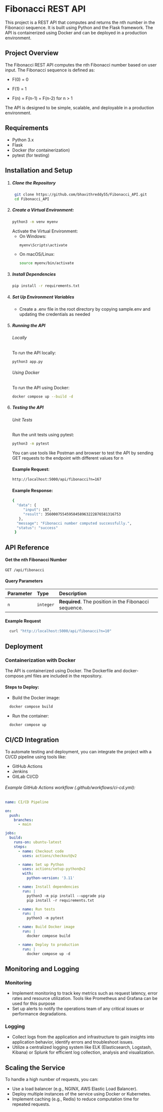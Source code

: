 # Fibonacci REST API
This project is a REST API that computes and returns the nth number in the Fibonacci sequence. It is built using Python and the Flask framework. The API is containerized using Docker and can be deployed in a production environment.

## Project Overview

The Fibonacci REST API computes the nth Fibonacci number based on user input. The Fibonacci sequence is defined as:

- F(0) = 0

- F(1) = 1

- F(n) = F(n-1) + F(n-2) for n > 1

The API is designed to be simple, scalable, and deployable in a production environment.

## Requirements

- Python 3.x
- Flask
- Docker (for containerization)
- pytest (for testing)

## Installation and Setup

1. ##### Clone the Repository
     ```bash
      git clone https://github.com/bhavithreddy55/Fibonacci_API.git
      cd Fibonacci_API
    ```
2. ##### Create a Virtual Environment:
    ```bash
    python3 -m venv myenv
    ```
   Activate the Virtual Environment:
   - On Windows:
       ```bash
       myenv\Scripts\activate
       ```
   - On macOS/Linux:
      ```bash
      source myenv/bin/activate
      ```
3. ##### Install Dependencies
    ```bash
    pip install -r requirements.txt
      ```
4. ##### Set Up Environment Variables
    - Create a .env file in the root directory by copying sample.env and updating the credentials as needed
5. ##### Running the API
    ###### Locally
    To run the API locally:
    ```bash
    python3 app.py
    ```
   ###### Using Docker
    To run the API using Docker:
    ```bash
    docker compose up --build -d
    ```
6. ##### Testing the API
    ###### Unit Tests
    Run the unit tests using pytest:
     ```bash
    python3 -m pytest
    ```
    You can use tools like Postman and browser to test the API by sending GET requests to the endpoint with different values for n
    #### Example Request:
     ```bash
     http://localhost:5000/api/fibonacci?n=167
    ```
    #### Example Response:
     ```bash
     {
       "data": {
          "input": 167,
          "result": 35600075545958458963222876581316753
        },
       "message": "Fibonacci number computed successfully.",
       "status": "success"
      }
    ```
## API Reference

#### Get the nth Fibonacci Number


```http
GET /api/fibonacci
```

#### Query Parameters

| Parameter | Type     | Description                                           |
| :-------- | :------- |:------------------------------------------------------|
| `n` | `integer` | **Required**. The position in the Fibonacci sequence. |

#### Example Request
```bash
  curl "http://localhost:5000/api/fibonacci?n=10"
   ```


## Deployment
### Containerization with Docker
The API is containerized using Docker. The Dockerfile and docker-compose.yml files are included in the repository.

#### Steps to Deploy:
- Build the Docker image:
```bash
  docker compose build
   ```
- Run the container:
```bash
  docker compose up
   ```
## CI/CD Integration
To automate testing and deployment, you can integrate the project with a CI/CD pipeline using tools like:
- GitHub Actions
- Jenkins
- GitLab CI/CD

###### Example GitHub Actions workflow (.github/workflows/ci-cd.yml):
```yaml
name: CI/CD Pipeline

on:
  push:
    branches:
      - main

jobs:
  build:
    runs-on: ubuntu-latest
    steps:
      - name: Checkout code
        uses: actions/checkout@v2

      - name: Set up Python
        uses: actions/setup-python@v2
        with:
          python-version: '3.11'

      - name: Install dependencies
        run: |
          python3 -m pip install --upgrade pip
          pip install -r requirements.txt

      - name: Run tests
        run: |
          python3 -m pytest

      - name: Build Docker image
        run: |
          docker compose build

      - name: Deploy to production
        run: |
          docker compose up -d
   ```

## Monitoring and Logging
### Monitoring
- Implement monitoring to track key metrics such as request latency, error rates and resource utilization. Tools like Prometheus and Grafana can be used for this purpose
- Set up alerts to notify the operations team of any critical issues or performance degradations.

### Logging
- Collect logs from the application and infrastructure to gain insights into application behavior, identify errors and troubleshoot issues.
- Utilize a centralized logging system like ELK (Elasticsearch, Logstash, Kibana) or Splunk for efficient log collection, analysis and visualization.

## Scaling the Service
To handle a high number of requests, you can:
- Use a load balancer (e.g., NGINX, AWS Elastic Load Balancer).
- Deploy multiple instances of the service using Docker or Kubernetes.
- Implement caching (e.g., Redis) to reduce computation time for repeated requests.
